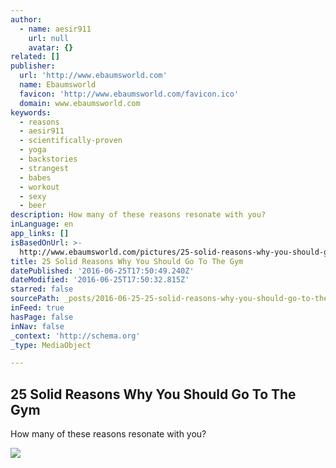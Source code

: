 ```yaml
---
author:
  - name: aesir911
    url: null
    avatar: {}
related: []
publisher:
  url: 'http://www.ebaumsworld.com'
  name: Ebaumsworld
  favicon: 'http://www.ebaumsworld.com/favicon.ico'
  domain: www.ebaumsworld.com
keywords:
  - reasons
  - aesir911
  - scientifically-proven
  - yoga
  - backstories
  - strangest
  - babes
  - workout
  - sexy
  - beer
description: How many of these reasons resonate with you?
inLanguage: en
app_links: []
isBasedOnUrl: >-
  http://www.ebaumsworld.com/pictures/25-solid-reasons-why-you-should-go-to-the-gym/85061706/
title: 25 Solid Reasons Why You Should Go To The Gym
datePublished: '2016-06-25T17:50:49.240Z'
dateModified: '2016-06-25T17:50:32.815Z'
starred: false
sourcePath: _posts/2016-06-25-25-solid-reasons-why-you-should-go-to-the-gym.md
inFeed: true
hasPage: false
inNav: false
_context: 'http://schema.org'
_type: MediaObject

---
```

<article style=""><h1>25 Solid Reasons Why You Should Go To The Gym</h1><p>How many of these reasons resonate with you?</p><img src="http://cdn.ebaumsworld.com/thumbs/2016/06/24/031617/85061706/gym.jpg" /></article>
